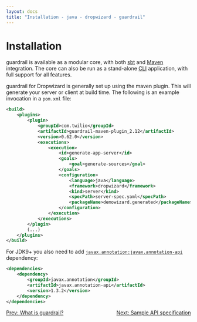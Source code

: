 ```yaml
---
layout: docs
title: "Installation - java - dropwizard - guardrail"
---
```


Installation
============

guardrail is available as a modular core, with both [sbt](https://github.com/guardrail-dev/sbt-guardrail) and [Maven](https://github.com/guardrail-dev/guardrail-maven-plugin) integration. The core can also be run as a stand-alone [CLI](https://github.com/guardrail-dev/guardrail/blob/978a92db3dd46812aa19f05050995f864cbb5bb3/build.sbt#L33-L48) application, with full support for all features.

guardrail for Dropwizard is generally set up using the maven plugin. This will generate your server or client at build time.
The following is an example invocation in a `pom.xml` file:

```xml
<build>
    <plugins>
        <plugin>
            <groupId>com.twilio</groupId>
            <artifactId>guardrail-maven-plugin_2.12</artifactId>
            <version>0.62.0</version>
            <executions>
                <execution>
                    <id>generate-app-server</id>
                    <goals>
                        <goal>generate-sources</goal>
                    </goals>
                    <configuration>
                        <language>java</language>
                        <framework>dropwizard</framework>
                        <kind>server</kind>
                        <specPath>server-spec.yaml</specPath>
                        <packageName>demowizard.generated</packageName>
                    </configuration>
                </execution>
            </executions>
        </plugin>
        (...)
    </plugins>
</build>
```

For JDK9+ you also need to add [`javax.annotation:javax.annotation-api`](https://repo1.maven.org/maven2/javax/annotation/javax.annotation-api/) dependency:

```xml
<dependencies>
    <dependency>
        <groupId>javax.annotation</groupId>
        <artifactId>javax.annotation-api</artifactId>
        <version>1.3.2</version>
    </dependency>
</dependencies>
```

<span style="float: left">[Prev: What is guardrail?](what-is-guardrail)</span>
<span style="float: right">[Next: Sample API specification](sample-api-specification)</span>
